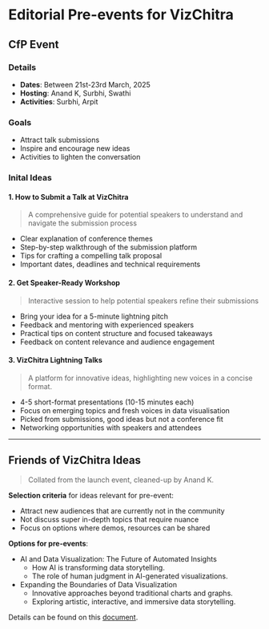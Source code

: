 # Editorial Pre-events for VizChitra

## CfP Event

### Details
- **Dates**: Between 21st-23rd March, 2025
- **Hosting**: Anand K, Surbhi, Swathi
- **Activities**: Surbhi, Arpit

### Goals
- Attract talk submissions
- Inspire and encourage new ideas
- Activities to lighten the conversation

### Inital Ideas

#### 1. How to Submit a Talk at VizChitra
> A comprehensive guide for potential speakers to understand and navigate the submission process
> 
- Clear explanation of conference themes
- Step-by-step walkthrough of the submission platform
- Tips for crafting a compelling talk proposal
- Important dates, deadlines and technical requirements

#### 2. Get Speaker-Ready Workshop
> Interactive session to help potential speakers refine their submissions
> 
- Bring your idea for a 5-minute lightning pitch
- Feedback and mentoring with experienced speakers
- Practical tips on content structure and focused takeaways
- Feedback on content relevance and audience engagement

#### 3. VizChitra Lightning Talks
> A platform for innovative ideas, highlighting new voices in a concise format.
> 
- 4-5 short-format presentations (10-15 minutes each)
- Focus on emerging topics and fresh voices in data visualisation
- Picked from submissions, good ideas but not a conference fit
- Networking opportunities with speakers and attendees

---

## Friends of VizChitra Ideas
> Collated from the launch event, cleaned-up by Anand K.

**Selection criteria** for ideas relevant for pre-event:
- Attract new audiences that are currently not in the community
- Not discuss super in-depth topics that require nuance
- Focus on options where demos, resources can be shared

**Options for pre-events**:
- AI and Data Visualization: The Future of Automated Insights
    - How AI is transforming data storytelling.
    - The role of human judgment in AI-generated visualizations.
- Expanding the Boundaries of Data Visualization
    - Innovative approaches beyond traditional charts and graphs.
    - Exploring artistic, interactive, and immersive data storytelling.

Details can be found on this [document](https://docs.google.com/document/d/1OSh0G9u2wiScbAojKCeBsrAKgDyLfKdI6xMgb9IkZ6E/edit?tab=t.0#heading=h.jcevkrlbhobv).


